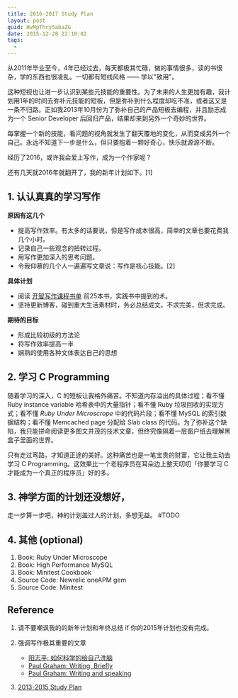 ```yaml
---
title: 2016-2017 Study Plan
layout: post
guid: HvMpThry5abaZG
date: 2015-12-28 22:10:02
tags:
  - 
---
```


从2011年毕业至今，4年已经过去，每天都极其忙碌，做的事情很多，读的书很杂，学的东西也很凌乱。一切都有短线风格 —— 学以"致用"。

这种短视也让进一步认识到某些元技能的重要性。为了未来的人生更加有趣，我计划用1年的时间去弥补元技能的短板，但是弥补到什么程度却吃不准，或者这又是一条不归路。正如我2013年10月份为了弥补自己的产品短板去编程，并且励志成为一个 Senior Developer 后回归产品，结果却来到另外一个奇妙的世界。

每掌握一个新的技能，看问题的视角就发生了翻天覆地的变化，从而变成另外一个自己。永远不知道下一步是什么，但只要抱着一颗好奇心，快乐就源源不断。

经历了2016，或许我会爱上写作，成为一个作家呢？

还有几天就2016年就翻开了，我的新年计划如下。[1]

## 1. 认认真真的学习写作

**原因有这几个**

* 提高写作效率。有太多的话要说，但是写作成本很高，简单的文章也要花费我几个小时。
* 记录自己一些观念的扭转过程。
* 用写作更加深入的思考问题。
* 令我仰慕的几个人一遍遍写文章说：写作是核心技能。[2]

**具体计划**

* 阅读 [开智写作课程书单](http://www.douban.com/doulist/39820236) 前25本书，实践书中提到的术。
* 坚持更新博客，碰到重大生活素材时，务必总结成文。不求完美，但求完成。

**期待的目标**

* 形成比较初级的方法论
* 将写作效率提高一半
* 娴熟的使用各种文体表达自己的思想


## 2. 学习 C Programming

随着学习的深入，C 的短板让我格外痛苦。不知道内存溢出的具体过程；看不懂 Ruby instance variable 哈希表中的大量指针；看不懂 Ruby 垃圾回收的实现方式；看不懂 *Ruby Under Microscrope* 中的代码片段；看不懂 MySQL 的索引数据结构；看不懂 Memcached page 分配给 Slab class 的代码。为了弥补这个缺陷，我只能拼命阅读更多图文并茂的技术文章，但终究像隔着一层窗户纸去理解黑盒子里面的世界。

只有走过弯路，才知道正途的美好。这种痛苦也是一笔宝贵的财富，它让我主动去学习 C Programming。这效果比一个老程序员在耳朵边上整天叨叨「你要学习 C 才能成为一个真正的程序员」好的多。

## 3. 神学方面的计划还没想好，

走一步算一步吧，神的计划盖过人的计划，多想无益。 #TODO


## 4. 其他 (optional)

1. Book: Ruby Under Microscope
2. Book: High Performance MySQL
3. Book: Minitest Cookbook
4. Source Code: Newrelic oneAPM gem
5. Source Code: Minitest

## Reference

1. 请不要嘲讽我的的新年计划和年终总结 if 你的2015年计划也没有完成。

2. 强调写作极其重要的文章
    * [阳志平: 如何科学的给自己洗脑](https://www.douban.com/doulist/42136135/)  
    * [Paul Graham: Writing, Briefly](http://www.paulgraham.com/writing44.html)   
    * [Paul Graham: Writing and speaking](http://paulgraham.com/speak.html)    
  
3. [2013-2015 Study Plan](http://localhost:4000/study-plan.html)
